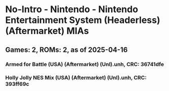 # No-Intro - Nintendo - Nintendo Entertainment System (Headerless) (Aftermarket) MIAs
## Games: 2, ROMs: 2, as of 2025-04-16

### Armed for Battle (USA) (Aftermarket) (Unl).unh, CRC: 36741dfe
### Holly Jolly NES Mix (USA) (Aftermarket) (Unl).unh, CRC: 393ff69c
